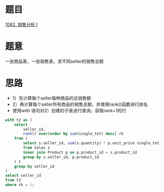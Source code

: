 # 题目
[1082. 销售分析 I ](https://leetcode-cn.com/problems/sales-analysis-i/)


# 题意
一张商品表，一张销售表，求不同seller的销售总额


# 思路
- 1）先计算每个seller每种商品的总销售额
- 2）再计算每个seller所有商品的销售总额，并使用rank()函数进行排名
- 使用with 语句对2）创建的子表进行查询，获取rank=1的行

```sql
with t2 as (
    select 
        seller_id, 
        rank() over(order by sum(single_tot) desc) rk 
    from (
        select s.seller_id, sum(s.quantity) * p.unit_price single_tot 
        from Sales s
        inner join Product p on p.product_id = s.product_id
        group by s.seller_id, p.product_id
    ) t 
    group by seller_id
)
select seller_id 
from t2 
where rk = 1;
```
